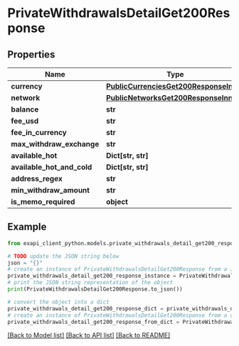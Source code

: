 # PrivateWithdrawalsDetailGet200Response


## Properties

Name | Type | Description | Notes
------------ | ------------- | ------------- | -------------
**currency** | [**PublicCurrenciesGet200ResponseInner**](PublicCurrenciesGet200ResponseInner.md) |  | 
**network** | [**PublicNetworksGet200ResponseInner**](PublicNetworksGet200ResponseInner.md) |  | 
**balance** | **str** |  | 
**fee_usd** | **str** |  | 
**fee_in_currency** | **str** |  | 
**max_withdraw_exchange** | **str** |  | 
**available_hot** | **Dict[str, str]** |  | 
**available_hot_and_cold** | **Dict[str, str]** |  | 
**address_regex** | **str** |  | 
**min_withdraw_amount** | **str** |  | 
**is_memo_required** | **object** |  | [optional] 

## Example

```python
from exapi_client_python.models.private_withdrawals_detail_get200_response import PrivateWithdrawalsDetailGet200Response

# TODO update the JSON string below
json = "{}"
# create an instance of PrivateWithdrawalsDetailGet200Response from a JSON string
private_withdrawals_detail_get200_response_instance = PrivateWithdrawalsDetailGet200Response.from_json(json)
# print the JSON string representation of the object
print(PrivateWithdrawalsDetailGet200Response.to_json())

# convert the object into a dict
private_withdrawals_detail_get200_response_dict = private_withdrawals_detail_get200_response_instance.to_dict()
# create an instance of PrivateWithdrawalsDetailGet200Response from a dict
private_withdrawals_detail_get200_response_from_dict = PrivateWithdrawalsDetailGet200Response.from_dict(private_withdrawals_detail_get200_response_dict)
```
[[Back to Model list]](../README.md#documentation-for-models) [[Back to API list]](../README.md#documentation-for-api-endpoints) [[Back to README]](../README.md)


